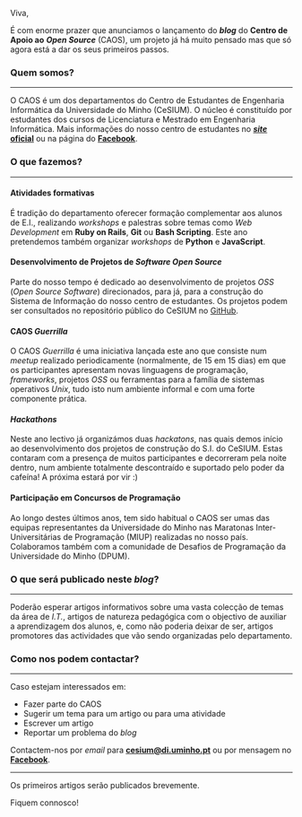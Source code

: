 Viva,

É com enorme prazer que anunciamos o lançamento do ***blog*** do **Centro de Apoio ao** ***Open Source*** (CAOS), um projeto já há muito pensado mas que só agora está a dar os seus primeiros passos.

### Quem somos?
---------------

O CAOS é um dos departamentos do Centro de Estudantes de Engenharia Informática da Universidade do Minho (CeSIUM). O núcleo é constituído por estudantes dos cursos de Licenciatura e Mestrado em Engenharia Informática. Mais informações do nosso centro de estudantes no [***site*** **oficial**](http://www.cesium.di.uminho.pt/) ou na página do [**Facebook**](https://www.facebook.com/cesiumUM).

### O que fazemos?
------------------

#### Atividades formativas

É tradição do departamento oferecer formação complementar aos alunos de E.I., realizando *workshops* e palestras sobre temas como *Web Development* em **Ruby on Rails**, **Git** ou **Bash Scripting**. Este ano pretendemos também organizar *workshops* de **Python** e **JavaScript**.

#### Desenvolvimento de Projetos de *Software Open Source*

Parte do nosso tempo é dedicado ao desenvolvimento de projetos *OSS* (*Open Source Software*) direcionados, para já, para a construção do Sistema de Informação do nosso centro de estudantes. Os projetos podem ser consultados no repositório público do CeSIUM no [GitHub](https://github.com/Cesium).

#### CAOS *Guerrilla*

O CAOS *Guerrilla* é uma iniciativa lançada este ano que consiste num *meetup* realizado periodicamente (normalmente, de 15 em 15 dias) em que os participantes apresentam novas linguagens de programação, *frameworks*, projetos *OSS* ou ferramentas para a família de sistemas operativos *Unix*, tudo isto num ambiente informal e com uma forte componente prática.

#### *Hackathons*

Neste ano lectivo já organizámos duas *hackatons*, nas quais demos início ao desenvolvimento dos projetos de construção do S.I. do CeSIUM.
Estas contaram com a presença de muitos participantes e decorreram pela noite dentro, num ambiente totalmente descontraído e suportado pelo poder da cafeína! A próxima estará por vir :)

#### Participação em Concursos de Programação

Ao longo destes últimos anos, tem sido habitual o CAOS ser umas das equipas representantes da Universidade do Minho nas Maratonas Inter-Universitárias de Programação (MIUP) realizadas no nosso país.
Colaboramos também com a comunidade de Desafios de Programação da Universidade do Minho (DPUM).

### O que será publicado neste *blog*?
--------------------------------------

Poderão esperar artigos informativos sobre uma vasta colecção de temas da área de *I.T.*, artigos de natureza pedagógica com o objectivo de auxiliar a aprendizagem dos alunos, e, como não poderia deixar de ser, artigos promotores das actividades que vão sendo organizadas pelo departamento.


### Como nos podem contactar?
-----------------------------

Caso estejam interessados em:

* Fazer parte do CAOS
* Sugerir um tema para um artigo ou para uma atividade
* Escrever um artigo
* Reportar um problema do *blog*

Contactem-nos por *email* para **cesium@di.uminho.pt** ou por mensagem no [**Facebook**](https://www.facebook.com/cesiumUM).

----------

Os primeiros artigos serão publicados brevemente.

Fiquem connosco!
